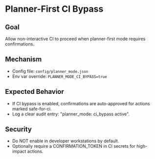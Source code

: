 # Planner-First CI Bypass

## Goal
Allow non-interactive CI to proceed when planner-first mode requires confirmations.

## Mechanism
- Config file: `config/planner_mode.json`
- Env var override: `PLANNER_MODE_CI_BYPASS=true`

## Expected Behavior
- If CI bypass is enabled, confirmations are auto-approved for actions marked safe-for-ci.
- Log a clear audit entry: "planner_mode: ci_bypass active".

## Security
- Do NOT enable in developer workstations by default.
- Optionally require a CONFIRMATION_TOKEN in CI secrets for high-impact actions.

